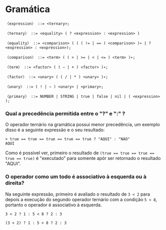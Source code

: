 
# Gramática

```
〈expression〉 ::= <ternary>;

〈ternary〉 ::= <equality> ( ? <expression> : <expression> )

〈equality〉 ::= <comparison> ( ( ( != | == ) <comparison> )∗ | ? <expression> : <expression>);

〈comparison〉 ::= <term> ( ( > | >= | < | <= ) <term> )∗;

〈term〉 ::= <factor> ( ( − | + ) <factor> )∗;

〈factor〉 ::= <unary> ( ( / | * ) <unary> )∗;

〈unary〉 ::= ( ! | − ) <unary> | <primary>;

〈primary〉 ::= NUMBER | STRING | true | false | nil | ( <expression> );
```


### Qual a precedẽncia permitida entre o "?" e ":" ?

O operador ternário na gramática possui menor precedência, um exemplo disso é a
seguinte expressão e o seu resultado:

```
> true == true == true == true == true ? "AQUI" : "NAO"
AQUI
```

Como é possível ver, primeiro o resultado de `(true == true == true == true ==
true)` é "executado" para somente apór ser retornado o resultado "AQUI".



### O operador como um todo é associativo à esquerda ou à direita?

Na seguinte expressão, primeiro é avaliado o resultado de `3 < 2` para depois a
execução do segundo operador ternário com a condição `5 < 8`, portanto o
operador é associativo à esquerda.

```
3 < 2 ? 1 : 5 < 8 ? 2 : 3

(3 < 2) ? 1 : 5 < 8 ? 2 : 3
```